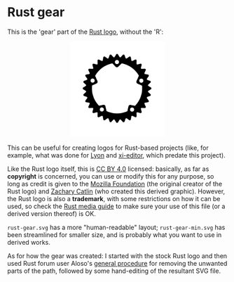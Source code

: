 # Rust gear

This is the 'gear' part of the [Rust logo], without the 'R':

<p align="center"><img height="216" width="216" alt="gear part of Rust logo" src="rust-gear-min.svg"></p>

This can be useful for creating logos for Rust-based projects (like, for example, what was done for [Lyon] and [xi-editor], which predate this project).

Like the Rust logo itself, this is [CC BY 4.0] licensed: basically, as far as **copyright** is concerned, you can use or modify this for any purpose, so long as credit is given to the [Mozilla Foundation] (the original creator of the Rust logo) and [Zachary Catlin] (who created this derived graphic). However, the Rust logo is also a **trademark**, with some restrictions on how it can be used, so check the [Rust media guide] to make sure your use of this file (or a derived version thereof) is OK.

`rust-gear.svg` has a more "human-readable" layout; `rust-gear-min.svg` has been streamlined for smaller size, and is probably what you want to use in derived works.

As for how the gear was created: I started with the stock Rust logo and then used Rust forum user Aloso's [general procedure] for removing the unwanted parts of the path, followed by some hand-editing of the resultant SVG file.

[Rust logo]: https://www.rust-lang.org/policies/media-guide#rust-trademarks
[Rust media guide]: https://www.rust-lang.org/policies/media-guide
[CC BY 4.0]: https://creativecommons.org/licenses/by/4.0/
[Mozilla Foundation]: https://foundation.mozilla.org/
[Zachary Catlin]: https://github.com/zec
[Lyon]: https://github.com/nical/lyon
[xi-editor]: https://github.com/xi-editor/xi-editor
[general procedure]: https://users.rust-lang.org/t/how-to-remove-the-r-symbol-from-the-rust-symbol/25897/17
